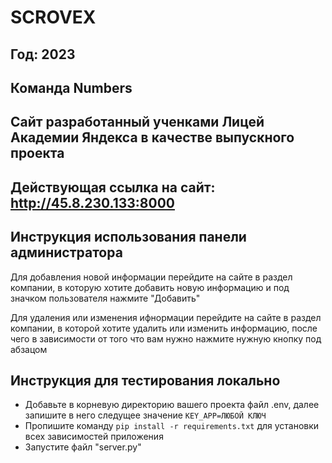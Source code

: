 # SCROVEX
## Год: 2023
## Команда Numbers

## Сайт разработанный ученками Лицей Академии Яндекса в качестве выпускного проекта

## Действующая ссылка на сайт: http://45.8.230.133:8000

## Инструкция использования панели администратора
Для добавления новой информации перейдите на сайте в раздел компании, в которую хотите добавить новую информацию и под значком пользователя нажмите "Добавить"

Для удаления или изменения ифнормации перейдите на сайте в раздел компании, в которой хотите удалить или изменить информацию, после чего в зависимости от того что вам нужно нажмите нужную кнопку под абзацом


## Инструкция для тестирования локально
- Добавьте в корневую директорию вашего проекта файл .env, далее запишите в него следущее значение `KEY_APP=ЛЮБОЙ КЛЮЧ`
- Пропишите команду `pip install -r requirements.txt` для установки всех зависимостей приложения
- Запустите файл "server.py"
